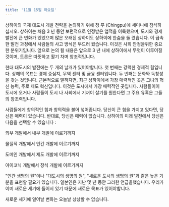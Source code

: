 ```yaml
---
title: '11월 15일 화요일'
---
```

상하이의 국제 대도시 개발 전략을 논의하기 위해 청 푸 (Chingpu)에 세미나에 참석하십시오. 상하이는 처음 3 년 동안 보편적으로 인정받은 업적을 이룩했으며, 도시와 경제 발전에 큰 변화가 있었으며 많은 오래된 상하이도 상하이에 한숨을 돌 렸습니다. 이 급속한 발전 과정에서 사람들의 사고 방식은 부드러 웠습니다. 이것은 사회 안정을위한 중요한 분위기입니다. 앞으로 논의 될 내용은 앞으로 3 년 내에 상하이에서 무엇이 이루어질 것이며, 토론은 따뜻하고 활기 차며 창조적입니다.

현대 대도시의 발전에는 두 개의 날개가 있어야합니다. 첫 번째는 강력한 경제적 힘입니다. 상해의 목표는 경제 중심지, 무역 센터 및 금융 센터입니다. 두 번째는 문화와 독창성을 갖는 것입니다. 근본적으로 말하자면, 최근 상하이에서 가장 매력적인 곳은 그녀의 혁신 능력, 주로 제도 혁신입니다. 이것은 도시에서 가장 매력적인 곳입니다. 사람들이이 도시에 오거나 사람들이 도시 나 사회에서 기꺼이 살기를 원한다면 그 주요 유혹은 그들의 창조력입니다.

사람들에게 창의적인 힘과 창의력을 불어 넣어줍니다. 당신이 큰 힘을 가지고 있다면, 당신은 매력이 있습니다. 반대로, 당신은 매력이 없습니다. 상하이의 미래 발전에서 당신은 다음을 선택할 수 있습니다 :

외부 개발에서 내부 개발에 이르기까지

물질적 개발에서 인간 개발에 이르기까지

도메인 개발에서 제도 개발에 이르기까지

아이코닉 개발에서 장식 개발에 이르기까지

"인간 생명의 원"이나 "대도시의 생명의 원", "새로운 도시의 생명의 원"과 같은 높은 기분을 표현할 필요가 있습니다. 일본인은 지난 몇 년 동안 그러한 언급을했습니다. 우리가 이미 새로운 세기에 들어서 있기 때문에 새로운 목표가 있어야합니다.

새로운 세기에 일어날 변화는 오늘날 상상할 수 없습니다.

